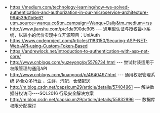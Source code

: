* https://medium.com/technology-learning/how-we-solved-authentication-and-authorization-in-our-microservice-architecture-994539d1b6e6?utm_source=wanqu.co&tm_campaign=Wanqu+Daily&tm_medium=rss
* http://www.jianshu.com/p/c1da990de905 --- 通用型认证与授权最小系统，以较小的代价实现中立开源项目：UniAuth
* https://www.codeproject.com/Articles/1183150/Securing-ASP-NET-Web-API-using-Custom-Token-Based
* https://andrewlock.net/introduction-to-authentication-with-asp-net-core/
* http://www.cnblogs.com/yuzeyong/p/5578734.html --- 尝试封装适用于权限管理的通用API 
* http://www.cnblogs.com/kuangood/p/4640497.html --- 通用权限管理系统 适合众多行业 ，生鲜，汽配，仓储配送 
* http://m.blog.csdn.net/capsicum29/article/details/57404961 --- 解决数据分权访问----SQL2016 行级安全解决方案
* http://m.blog.csdn.net/capsicum29/article/details/55832896 --- 数据库权限分配探讨
